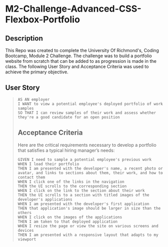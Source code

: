 # M2-Challenge-Advanced-CSS-Flexbox-Portfolio

## Description

This Repo was created to complete the University Of Richmond's, Coding Bootcamp, Module 2 Challenge. The challenge was to build a portfolio website from scratch that can be added to as progression is made in the class. The following User Story and Acceptance Criteria was used to achieve the primary objective.

## User Story

>```
>AS AN employer
>I WANT to view a potential employee's deployed portfolio of work samples
>SO THAT I can review samples of their work and assess whether they're a good candidate for an open position
>```
>
>
>## Acceptance Criteria
>
>Here are the critical requirements necessary to develop a portfolio that satisfies a typical hiring manager’s needs:
>
>```
>GIVEN I need to sample a potential employee's previous work
>WHEN I load their portfolio
>THEN I am presented with the developer's name, a recent photo or avatar, and links to sections about them, their work, and how to contact them
>WHEN I click one of the links in the navigation
>THEN the UI scrolls to the corresponding section
>WHEN I click on the link to the section about their work
>THEN the UI scrolls to a section with titled images of the developer's applications
>WHEN I am presented with the developer's first application
>THEN that application's image should be larger in size than the others
>WHEN I click on the images of the applications
>THEN I am taken to that deployed application
>WHEN I resize the page or view the site on various screens and devices
>THEN I am presented with a responsive layout that adapts to my viewport
>```

